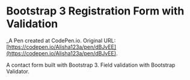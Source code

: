 # Bootstrap 3 Registration Form with Validation
 _A Pen created at CodePen.io. Original URL: [https://codepen.io/Alisha123a/pen/dBJvEE](https://codepen.io/Alisha123a/pen/dBJvEE).

 A contact form built with Bootstrap 3. Field validation with Bootstrap Validator.